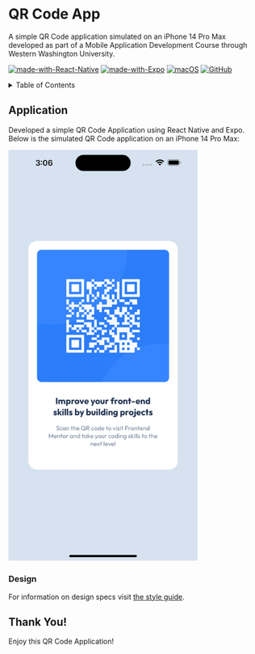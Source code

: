 # QR Code App
A simple QR Code application simulated on an iPhone 14 Pro Max developed as part of a Mobile Application Development Course through Western Washington University.

[![made-with-React-Native](https://img.shields.io/badge/Made%20with-React%20Native-1f425f.svg)](https://reactnative.dev/) [![made-with-Expo](https://img.shields.io/badge/Made%20with-Expo-1f425f.svg)](https://expo.dev/) [![macOS](https://svgshare.com/i/ZjP.svg)](https://svgshare.com/i/ZjP.svg) [![GitHub](https://badgen.net/badge/icon/github?icon=github&label)](https://github.com/sammurraytuesta)

<!-- TABLE OF CONTENTS -->
<details>
  <summary>Table of Contents</summary>
  <ol>
    <li><a href="#Application">Application</a></li>
    <ul>
        <li><a href="#Design">Design</a></li>
    </ul>
    <li><a href="#Thank-You">Thank You!</a></li>
  </ol>
</details>

## Application
Developed a simple QR Code Application using React Native and Expo. Below is the simulated QR Code application on an iPhone 14 Pro Max:

<img width="375px" src="./design/simulated-app.png"/>

### Design
For information on design specs visit [the style guide](./style-guide.md).

## Thank You!
Enjoy this QR Code Application! 